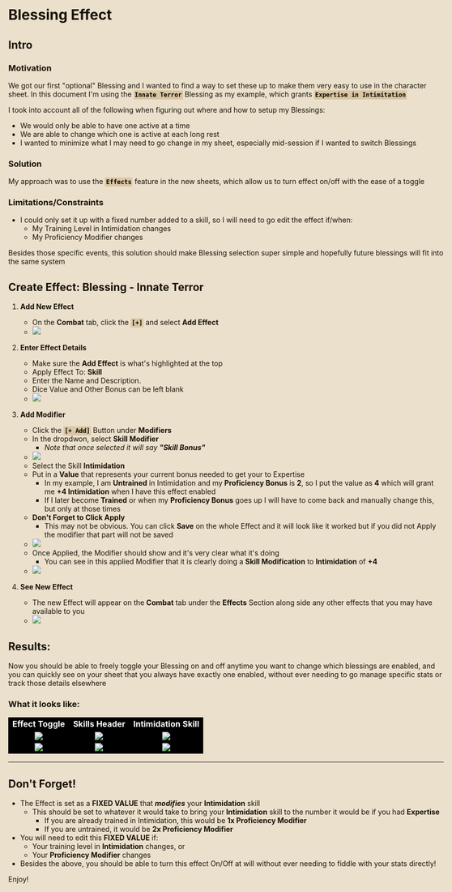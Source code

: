 <style>
  body {
    background-attachment: fixed;
    background-position: center;
    max-width: 960px;
    margin: auto;
  }
  html {
    background-color: #937138;
  }
  body {
    background-color: #ebe0cc;
  }
  * {
    color: #171209;
  }
  code {
    color: black;
    background-color: dbc6a3;
    font-weight: 600;
    padding: 2px;
  }
  td {
    text-align: center;
    font-weight: 700;
    color: white;
    background-color: black;
  }
</style>

# **Blessing Effect**

## Intro

### Motivation

We got our first "optional" Blessing and I wanted to find a way to set these up to make them very easy to use in the character sheet.  In this document I'm using the `Innate Terror` Blessing as my example, which grants `Expertise in Intimitation`

I took into account all of the following when figuring out where and how to setup my Blessings:
- We would only be able to have one active at a time
- We are able to change which one is active at each long rest
- I wanted to minimize what I may need to go change in my sheet, especially mid-session if I wanted to switch Blessings

### Solution

My approach was to use the `Effects` feature in the new sheets, which allow us to turn effect on/off with the ease of a toggle

### Limitations/Constraints
- I could only set it up with a fixed number added to a skill, so I will need to go edit the effect if/when:
  - My Training Level in Intimidation changes
  - My Proficiency Modifier changes

Besides those specific events, this solution should make Blessing selection super simple and hopefully future blessings will fit into the same system



## Create Effect: Blessing - Innate Terror

1. **Add New Effect**
    - On the **Combat** tab, click the `[+]` and select **Add Effect**
    - <img src="images/1-AddEffectButton.png">

2. **Enter Effect Details**
    - Make sure the **Add Effect** is what's highlighted at the top
    - Apply Effect To: **Skill**
    - Enter the Name and Description.
    - Dice Value and Other Bonus can be left blank
    - <img src="images/2-NewEffectDetails.png">

3. **Add Modifier**
    - Click the `[+ Add]` Button under **Modifiers**
    - In the dropdwon, select **Skill Modifier**
      - *Note that once selected it will say* ***"Skill Bonus"***
    - <img src="images/3-AddSkillModifier.png">
    - Select the Skill **Intimidation**
    - Put in a **Value** that represents your current bonus needed to get your to Expertise
      - In my example, I am **Untrained** in Intimidation and my **Proficiency Bonus** is **2**, so I put the value as **4** which will grant me **+4 Intimidation** when I have this effect enabled
      - If I later become **Trained** or when my **Proficiency Bonus** goes up I will have to come back and manually change this, but only at those times
    - **Don't Forget to Click Apply**
      - This may not be obvious.  You can click **Save** on the whole Effect and it will look like it worked but if you did not Apply the modifier that part will not be saved
    - <img src="images/4-SkillBonusDetails.png">
    - Once Applied, the Modifier should show and it's very clear what it's doing
      - You can see in this applied Modifier that it is clearly doing a **Skill Modification** to **Intimidation** of **+4**
    - <img src="images/5-SaveEffect.png">

4. **See New Effect**
    - The new Effect will appear on the **Combat** tab under the **Effects** Section along side any other effects that you may have available to you
    - <img src="images/6-NewEffectOnSheet.png">


## Results:

Now you should be able to freely toggle your Blessing on and off anytime you want to change which blessings are enabled, and you can quickly see on your sheet that you always have exactly one enabled, without ever needing to go manage specific stats or track those details elsewhere

### What it looks like:
<table>
  <tr>
    <td>Effect Toggle</td>
    <td>Skills Header</td>
    <td>Intimidation Skill</td>
  </tr>
  <tr>
    <td><img src="images/Blessing-Off.png"></td>
    <td><img src="images/Skill-NoEffect.png"></td>
    <td><img src="images/Intimidation-NoEffect.png"></td>
  </tr>
  <tr>
    <td><img src="images/Blessing-On.png"></td>
    <td><img src="images/Skill-WithEffect.png"></td>
    <td><img src="images/Intimidation-WithEffect.png"></td>
  </tr>
</table>

---

## Don't Forget!

- The Effect is set as a  **FIXED VALUE** that ***modifies*** your **Intimidation** skill
  - This should be set to whatever it would take to bring your **Intimidation** skill to the number it would be if you had **Expertise**
    - If you are already trained in Intimidation, this would be **1x Proficiency Modifier**
    - If you are untrained, it would be **2x Proficiency Modifier**
- You will need to edit this **FIXED VALUE** if:
  - Your training level in **Intimidation** changes, or
  - Your **Proficiency Modifier** changes
- Besides the above, you should be able to turn this effect On/Off at will without ever needing to fiddle with your stats directly!


Enjoy!